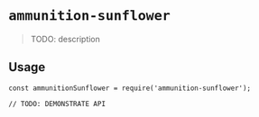 # `ammunition-sunflower`

> TODO: description

## Usage

```
const ammunitionSunflower = require('ammunition-sunflower');

// TODO: DEMONSTRATE API
```
